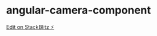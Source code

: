 # angular-camera-component

[Edit on StackBlitz ⚡️](https://stackblitz.com/edit/angular-camera-component-sqsy9u)